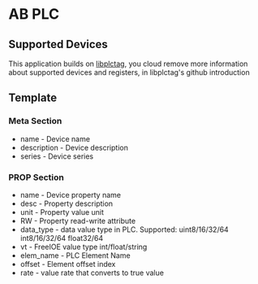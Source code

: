 # AB PLC

## Supported Devices

This application builds on [libplctag](https://github.com/kyle-github/libplctag), you cloud remove more information about supported devices and registers, in libplctag's github introduction

## Template

### Meta Section

* name - Device name
* description - Device description
* series - Device series


### PROP Section

* name - Device property name
* desc - Property description
* unit - Property value unit
* RW - Property read-write attribute
* data_type - data value type in PLC. Supported: uint8/16/32/64 int8/16/32/64 float32/64
* vt - FreeIOE value type int/float/string
* elem_name - PLC Element Name
* offset - Element offset index
* rate - value rate that converts to true value


